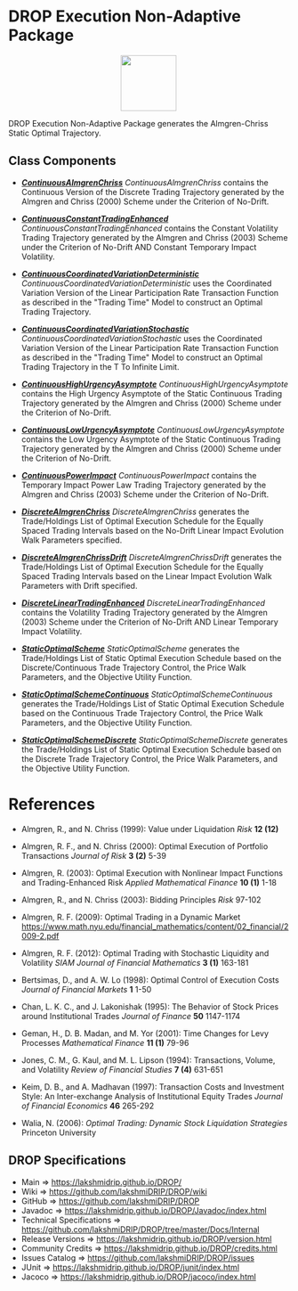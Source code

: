 # DROP Execution Non-Adaptive Package

<p align="center"><img src="https://github.com/lakshmiDRIP/DROP/blob/master/DRIP_Logo.gif?raw=true" width="100"></p>

DROP Execution Non-Adaptive Package generates the Almgren-Chriss Static Optimal Trajectory.

## Class Components

 * [***ContinuousAlmgrenChriss***](https://github.com/lakshmiDRIP/DROP/tree/master/src/main/java/org/drip/execution/nonadaptive/ContinuousAlmgrenChriss.java)
 <i>ContinuousAlmgrenChriss</i> contains the Continuous Version of the Discrete Trading Trajectory generated
 by the Almgren and Chriss (2000) Scheme under the Criterion of No-Drift.

 * [***ContinuousConstantTradingEnhanced***](https://github.com/lakshmiDRIP/DROP/tree/master/src/main/java/org/drip/execution/nonadaptive/ContinuousConstantTradingEnhanced.java)
 <i>ContinuousConstantTradingEnhanced</i> contains the Constant Volatility Trading Trajectory generated by
 the Almgren and Chriss (2003) Scheme under the Criterion of No-Drift AND Constant Temporary Impact
 Volatility.

 * [***ContinuousCoordinatedVariationDeterministic***](https://github.com/lakshmiDRIP/DROP/tree/master/src/main/java/org/drip/execution/nonadaptive/ContinuousCoordinatedVariationDeterministic.java)
 <i>ContinuousCoordinatedVariationDeterministic</i> uses the Coordinated Variation Version of the Linear
 Participation Rate Transaction Function as described in the "Trading Time" Model to construct an Optimal
 Trading Trajectory.

 * [***ContinuousCoordinatedVariationStochastic***](https://github.com/lakshmiDRIP/DROP/tree/master/src/main/java/org/drip/execution/nonadaptive/ContinuousCoordinatedVariationStochastic.java)
 <i>ContinuousCoordinatedVariationStochastic</i> uses the Coordinated Variation Version of the Linear
 Participation Rate Transaction Function as described in the "Trading Time" Model to construct an Optimal
 Trading Trajectory in the T To Infinite Limit.

 * [***ContinuousHighUrgencyAsymptote***](https://github.com/lakshmiDRIP/DROP/tree/master/src/main/java/org/drip/execution/nonadaptive/ContinuousHighUrgencyAsymptote.java)
 <i>ContinuousHighUrgencyAsymptote</i> contains the High Urgency Asymptote of the Static Continuous Trading
 Trajectory generated by the Almgren and Chriss (2000) Scheme under the Criterion of No-Drift.

 * [***ContinuousLowUrgencyAsymptote***](https://github.com/lakshmiDRIP/DROP/tree/master/src/main/java/org/drip/execution/nonadaptive/ContinuousLowUrgencyAsymptote.java)
 <i>ContinuousLowUrgencyAsymptote</i> contains the Low Urgency Asymptote of the Static Continuous Trading
 Trajectory generated by the Almgren and Chriss (2000) Scheme under the Criterion of No-Drift.

 * [***ContinuousPowerImpact***](https://github.com/lakshmiDRIP/DROP/tree/master/src/main/java/org/drip/execution/nonadaptive/ContinuousPowerImpact.java)
 <i>ContinuousPowerImpact</i> contains the Temporary Impact Power Law Trading Trajectory generated by the
 Almgren and Chriss (2003) Scheme under the Criterion of No-Drift.

 * [***DiscreteAlmgrenChriss***](https://github.com/lakshmiDRIP/DROP/tree/master/src/main/java/org/drip/execution/nonadaptive/DiscreteAlmgrenChriss.java)
 <i>DiscreteAlmgrenChriss</i> generates the Trade/Holdings List of Optimal Execution Schedule for the Equally
 Spaced Trading Intervals based on the No-Drift Linear Impact Evolution Walk Parameters specified.

 * [***DiscreteAlmgrenChrissDrift***](https://github.com/lakshmiDRIP/DROP/tree/master/src/main/java/org/drip/execution/nonadaptive/DiscreteAlmgrenChrissDrift.java)
 <i>DiscreteAlmgrenChrissDrift</i> generates the Trade/Holdings List of Optimal Execution Schedule for the
 Equally Spaced Trading Intervals based on the Linear Impact Evolution Walk Parameters with Drift specified.

 * [***DiscreteLinearTradingEnhanced***](https://github.com/lakshmiDRIP/DROP/tree/master/src/main/java/org/drip/execution/nonadaptive/DiscreteLinearTradingEnhanced.java)
 <i>DiscreteLinearTradingEnhanced</i> contains the Volatility Trading Trajectory generated by the Almgren
 (2003) Scheme under the Criterion of No-Drift AND Linear Temporary Impact Volatility.

 * [***StaticOptimalScheme***](https://github.com/lakshmiDRIP/DROP/tree/master/src/main/java/org/drip/execution/nonadaptive/StaticOptimalScheme.java)
 <i>StaticOptimalScheme</i> generates the Trade/Holdings List of Static Optimal Execution Schedule based on
 the Discrete/Continuous Trade Trajectory Control, the Price Walk Parameters, and the Objective Utility
 Function.

 * [***StaticOptimalSchemeContinuous***](https://github.com/lakshmiDRIP/DROP/tree/master/src/main/java/org/drip/execution/nonadaptive/StaticOptimalSchemeContinuous.java)
 <i>StaticOptimalSchemeContinuous</i> generates the Trade/Holdings List of Static Optimal Execution Schedule
 based on the Continuous Trade Trajectory Control, the Price Walk Parameters, and the Objective Utility
 Function.

 * [***StaticOptimalSchemeDiscrete***](https://github.com/lakshmiDRIP/DROP/tree/master/src/main/java/org/drip/execution/nonadaptive/StaticOptimalSchemeDiscrete.java)
 <i>StaticOptimalSchemeDiscrete</i> generates the Trade/Holdings List of Static Optimal Execution Schedule
 based on the Discrete Trade Trajectory Control, the Price Walk Parameters, and the Objective Utility
 Function.


# References

 * Almgren, R., and N. Chriss (1999): Value under Liquidation <i>Risk</i> <b>12 (12)</b>

 * Almgren, R. F., and N. Chriss (2000): Optimal Execution of Portfolio Transactions <i>Journal of Risk</i>
 	<b>3 (2)</b> 5-39

 * Almgren, R. (2003): Optimal Execution with Nonlinear Impact Functions and Trading-Enhanced Risk <i>Applied
 	Mathematical Finance</i> <b>10 (1)</b> 1-18

 * Almgren, R., and N. Chriss (2003): Bidding Principles <i>Risk</i> 97-102

 * Almgren, R. F. (2009): Optimal Trading in a Dynamic Market
 	https://www.math.nyu.edu/financial_mathematics/content/02_financial/2009-2.pdf

 * Almgren, R. F. (2012): Optimal Trading with Stochastic Liquidity and Volatility <i>SIAM Journal of
 	Financial Mathematics</i> <b>3 (1)</b> 163-181

 * Bertsimas, D., and A. W. Lo (1998): Optimal Control of Execution Costs <i>Journal of Financial Markets</i>
 	<b>1</b> 1-50

 * Chan, L. K. C., and J. Lakonishak (1995): The Behavior of Stock Prices around Institutional Trades
 	<i>Journal of Finance</i> <b>50</b> 1147-1174

 * Geman, H., D. B. Madan, and M. Yor (2001): Time Changes for Levy Processes <i>Mathematical Finance</i>
 	<b>11 (1)</b> 79-96

 * Jones, C. M., G. Kaul, and M. L. Lipson (1994): Transactions, Volume, and Volatility <i>Review of
 	Financial Studies</i> <b>7 (4)</b> 631-651

 * Keim, D. B., and A. Madhavan (1997): Transaction Costs and Investment Style: An Inter-exchange Analysis of
 	Institutional Equity Trades <i>Journal of Financial Economics</i> <b>46</b> 265-292

 * Walia, N. (2006): <i>Optimal Trading: Dynamic Stock Liquidation Strategies</i> Princeton University


## DROP Specifications

 * Main                     => https://lakshmidrip.github.io/DROP/
 * Wiki                     => https://github.com/lakshmiDRIP/DROP/wiki
 * GitHub                   => https://github.com/lakshmiDRIP/DROP
 * Javadoc                  => https://lakshmidrip.github.io/DROP/Javadoc/index.html
 * Technical Specifications => https://github.com/lakshmiDRIP/DROP/tree/master/Docs/Internal
 * Release Versions         => https://lakshmidrip.github.io/DROP/version.html
 * Community Credits        => https://lakshmidrip.github.io/DROP/credits.html
 * Issues Catalog           => https://github.com/lakshmiDRIP/DROP/issues
 * JUnit                    => https://lakshmidrip.github.io/DROP/junit/index.html
 * Jacoco                   => https://lakshmidrip.github.io/DROP/jacoco/index.html
